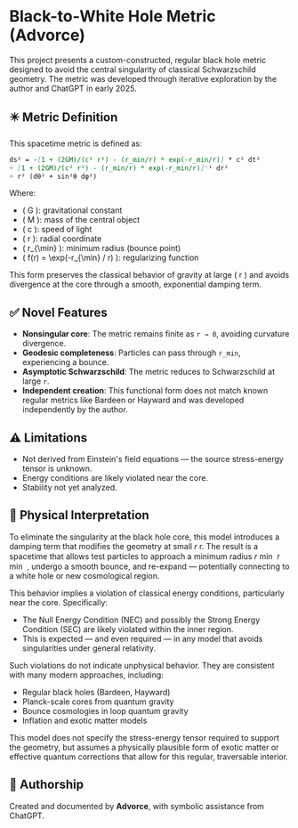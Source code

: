 # Black-to-White Hole Metric (Advorce)

This project presents a custom-constructed, regular black hole metric designed to avoid the central singularity of classical Schwarzschild geometry. The metric was developed through iterative exploration by the author and ChatGPT in early 2025.

## ✴️ Metric Definition

This spacetime metric is defined as:

```markdown
ds² = -[1 + (2GM)/(c² r²) - (r_min/r) * exp(-r_min/r)] * c² dt²
+ [1 + (2GM)/(c² r²) - (r_min/r) * exp(-r_min/r)]⁻¹ dr²
+ r² (dθ² + sin²θ dφ²)
```

Where:
- \( G \): gravitational constant  
- \( M \): mass of the central object  
- \( c \): speed of light  
- \( r \): radial coordinate  
- \( r_{\min} \): minimum radius (bounce point)  
- \( f(r) = \exp(-r_{\min} / r) \): regularizing function

This form preserves the classical behavior of gravity at large \( r \) and avoids divergence at the core through a smooth, exponential damping term.

## ✅ Novel Features

- **Nonsingular core**: The metric remains finite as `r → 0`, avoiding curvature divergence.
- **Geodesic completeness**: Particles can pass through `r_min`, experiencing a bounce.
- **Asymptotic Schwarzschild**: The metric reduces to Schwarzschild at large `r`.
- **Independent creation**: This functional form does not match known regular metrics like Bardeen or Hayward and was developed independently by the author.

## ⚠️ Limitations

- Not derived from Einstein's field equations — the source stress-energy tensor is unknown.
- Energy conditions are likely violated near the core.
- Stability not yet analyzed.

## 🌌 Physical Interpretation

To eliminate the singularity at the black hole core, this model introduces a damping term that modifies the geometry at small 
𝑟
r. The result is a spacetime that allows test particles to approach a minimum radius 
𝑟
min
⁡
r 
min
​
 , undergo a smooth bounce, and re-expand — potentially connecting to a white hole or new cosmological region.

This behavior implies a violation of classical energy conditions, particularly near the core. Specifically:
- The Null Energy Condition (NEC) and possibly the Strong Energy Condition (SEC) are likely violated within the inner region.
- This is expected — and even required — in any model that avoids singularities under general relativity.

Such violations do not indicate unphysical behavior. They are consistent with many modern approaches, including:
- Regular black holes (Bardeen, Hayward)
- Planck-scale cores from quantum gravity
- Bounce cosmologies in loop quantum gravity
- Inflation and exotic matter models

This model does not specify the stress-energy tensor required to support the geometry, but assumes a physically plausible form of exotic matter or effective quantum corrections that allow for this regular, traversable interior.

## 🧠 Authorship

Created and documented by **Advorce**, with symbolic assistance from ChatGPT.
